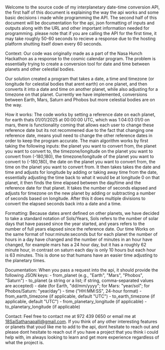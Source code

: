 Welcome to the source code of my interplanetary date-time conversion API, the first half of this document is explaining the way the api works and some basic decisions i made while programming the API. The second half of this document will be documentation for the api, json formatting of inputs and outputs along with the URL and other important information needed for programming. please note that if you are calling the API for the first time, it may take roughly 50-60 seconds to recieve a response due to the hosting platform shutting itself down every 60 seconds.

Context:
Our code was originally made as a part of the Nasa Hunch Hackathon as a response to the cosmic calendar program. The problem is essentially trying to create a conversion tool for date and time between planets and other celestial bodies.

Our solution created a program that takes a date, a time and timezone (or longitude for celestial bodies that arent earth) on one planet, and then converts it into a date and time on another planet, while also adjusting for a timezone on that planet. Currently we have implemented, conversions between Earth, Mars, Saturn and Phobos but more celestial bodies are on the way.

How it works:
The code works by setting a reference date on each planet, for earth thats 01/01/2025 at 00:00:00 UTC, which was 1:04:03 01/0 on mars, there is functionality coming that allows each user to change these reference date but its not recommened due to the fact that changing one reference date, means youll need to change the other reference dates in order to keep the program accurate. The main algorithm works by first taking the following inputs: the planet you want to convert from, the planet you want to convert to, the timezone/longitude on the planet you want to convert from (-180,180), the timezone/longitude of the planet you want to convert to (-180,180), the date on the planet you want to convert from, the time on the planet you want to convert from. It then takes takes the date and time and adjusts for longitude by adding or taking away time from the date, essentially adjusting the time back to what it would be at longitude 0 on that planet, it then finds the time elapsed between the day/time and the reference date for that planet. It takes the number of seconds elapsed and adjusts for timezone on the new planet by adding or subtracting a number of seconds based on longitude. After this it does multiple divisions to convert the elapsed seconds back into a date and a time.

Formatting:
Because dates arent defined on other planets, we have decided to take a standard notation of Sols/Years, Sols refers to the number of solar days that have passed since the year started, and years refers to the number of full years elapsed since the reference date. Our time Works on the same format of hour:minute:seconds but for each planet the number of hours in a day have changed and the number of minutes in an hour have changed, for example mars has a 24 hour day, but it has a roughly 62 minute hour, in contrast on saturn each day is only 10 hours but each hour is 63 minutes. This is done so that humans have an easier time adjusting to the planetary times.

Documentation:
When you pass a request into the api, it should provide the following JSON keys:
      - from_planet (e.g., "Earth", "Mars", "Phobos", "Saturn")
      - to_planet (a string or a list; if string, comma-separated values are accepted)
      - date (for Earth, "dd/mm/yyyy"; for Mars: "year/sol"; for Phobos/Saturn: "year/day")
      - time ("HH:MM:SS", 24-hour format)
      - from_earth_timezone (if applicable, default "UTC")
      - to_earth_timezone (if applicable, default "UTC")
      - from_planetary_longitude (if applicable)
      - to_planetary_longitude (if applicable)



Contact:
Feel free to contact me at 972 439 0650 or email me at 18SaiSathanapalli@gmail.com. If you think of any other interesting features or planets that youd like me to add to the api, dont hesitate to reach out and please dont hesitate to reach out if you have a project that you think i could help with, im always looking to learn and get more experience regardless of what the project is.

